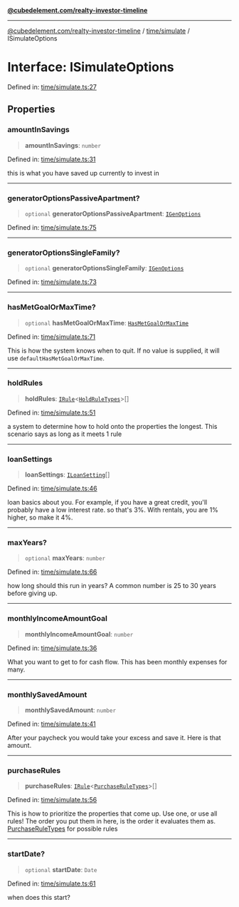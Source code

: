 [**@cubedelement.com/realty-investor-timeline**](../../../index.md)

---

[@cubedelement.com/realty-investor-timeline](../../../modules.md) / [time/simulate](../index.md) / ISimulateOptions

# Interface: ISimulateOptions

Defined in: [time/simulate.ts:27](https://github.com/kvernon/realty-investor-timeline/blob/806c805529d356deb12c125749ddea89a26850dd/src/time/simulate.ts#L27)

## Properties

### amountInSavings

> **amountInSavings**: `number`

Defined in: [time/simulate.ts:31](https://github.com/kvernon/realty-investor-timeline/blob/806c805529d356deb12c125749ddea89a26850dd/src/time/simulate.ts#L31)

this is what you have saved up currently to invest in

---

### generatorOptionsPassiveApartment?

> `optional` **generatorOptionsPassiveApartment**: [`IGenOptions`](IGenOptions.md)

Defined in: [time/simulate.ts:75](https://github.com/kvernon/realty-investor-timeline/blob/806c805529d356deb12c125749ddea89a26850dd/src/time/simulate.ts#L75)

---

### generatorOptionsSingleFamily?

> `optional` **generatorOptionsSingleFamily**: [`IGenOptions`](IGenOptions.md)

Defined in: [time/simulate.ts:73](https://github.com/kvernon/realty-investor-timeline/blob/806c805529d356deb12c125749ddea89a26850dd/src/time/simulate.ts#L73)

---

### hasMetGoalOrMaxTime?

> `optional` **hasMetGoalOrMaxTime**: [`HasMetGoalOrMaxTime`](../../has-met-goal-or-max-time/type-aliases/HasMetGoalOrMaxTime.md)

Defined in: [time/simulate.ts:71](https://github.com/kvernon/realty-investor-timeline/blob/806c805529d356deb12c125749ddea89a26850dd/src/time/simulate.ts#L71)

This is how the system knows when to quit. If no value is supplied, it will use `defaultHasMetGoalOrMaxTime`.

---

### holdRules

> **holdRules**: [`IRule`](../../../rules/i-rule/interfaces/IRule.md)\<[`HoldRuleTypes`](../../../rules/hold-rule-types/enumerations/HoldRuleTypes.md)\>[]

Defined in: [time/simulate.ts:51](https://github.com/kvernon/realty-investor-timeline/blob/806c805529d356deb12c125749ddea89a26850dd/src/time/simulate.ts#L51)

a system to determine how to hold onto the properties the longest. This scenario says as long as it meets 1 rule

---

### loanSettings

> **loanSettings**: [`ILoanSetting`](../../../loans/i-loan-settings/interfaces/ILoanSetting.md)[]

Defined in: [time/simulate.ts:46](https://github.com/kvernon/realty-investor-timeline/blob/806c805529d356deb12c125749ddea89a26850dd/src/time/simulate.ts#L46)

loan basics about you. For example, if you have a great credit, you'll probably have a low interest rate. so that's 3%. With rentals, you are 1% higher, so make it 4%.

---

### maxYears?

> `optional` **maxYears**: `number`

Defined in: [time/simulate.ts:66](https://github.com/kvernon/realty-investor-timeline/blob/806c805529d356deb12c125749ddea89a26850dd/src/time/simulate.ts#L66)

how long should this run in years? A common number is 25 to 30 years before giving up.

---

### monthlyIncomeAmountGoal

> **monthlyIncomeAmountGoal**: `number`

Defined in: [time/simulate.ts:36](https://github.com/kvernon/realty-investor-timeline/blob/806c805529d356deb12c125749ddea89a26850dd/src/time/simulate.ts#L36)

What you want to get to for cash flow. This has been monthly expenses for many.

---

### monthlySavedAmount

> **monthlySavedAmount**: `number`

Defined in: [time/simulate.ts:41](https://github.com/kvernon/realty-investor-timeline/blob/806c805529d356deb12c125749ddea89a26850dd/src/time/simulate.ts#L41)

After your paycheck you would take your excess and save it. Here is that amount.

---

### purchaseRules

> **purchaseRules**: [`IRule`](../../../rules/i-rule/interfaces/IRule.md)\<[`PurchaseRuleTypes`](../../../rules/purchase-rule-types/enumerations/PurchaseRuleTypes.md)\>[]

Defined in: [time/simulate.ts:56](https://github.com/kvernon/realty-investor-timeline/blob/806c805529d356deb12c125749ddea89a26850dd/src/time/simulate.ts#L56)

This is how to prioritize the properties that come up. Use one, or use all rules! The order you put them in here, is the order it evaluates them as. [PurchaseRuleTypes](../../../rules/purchase-rule-types/enumerations/PurchaseRuleTypes.md) for possible rules

---

### startDate?

> `optional` **startDate**: `Date`

Defined in: [time/simulate.ts:61](https://github.com/kvernon/realty-investor-timeline/blob/806c805529d356deb12c125749ddea89a26850dd/src/time/simulate.ts#L61)

when does this start?

